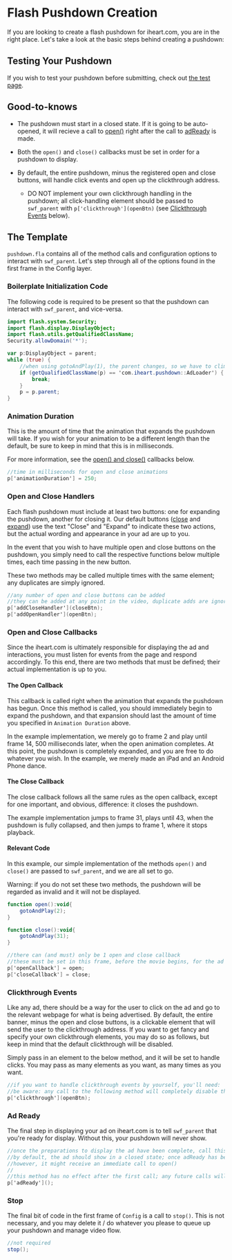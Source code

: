 # Flash Pushdown Creation

If you are looking to create a flash pushdown for iheart.com, you are in the right place.  Let's take a look at the basic steps behind creating a pushdown:

## Testing Your Pushdown

If you wish to test your pushdown before submitting, check out [the test page](test).

## Good-to-knows

* The pushdown must start in a closed state.  If it is going to be auto-opened, it will recieve a call to [open()](#the-open-callback) right after the call to [adReady](#ad-ready) is made.

* Both the `open()` and `close()` callbacks must be set in order for a pushdown to display.

* By default, the entire pushdown, minus the registered open and close buttons, will handle click events and open up the clickthrough address.
	
	* DO NOT implement your own clickthrough handling in the pushdown; all click-handling element should be passed to `swf_parent` with `p['clickthrough'](openBtn)` (see [Clickthrough Events](#clickthrough-events) below).

## The Template

`pushdown.fla` contains all of the method calls and configuration options to interact with `swf_parent`.  Let's step through all of the options found in the first frame in the Config layer.

### Boilerplate Initialization Code

The following code is required to be present so that the pushdown can interact with `swf_parent`, and vice-versa.

```actionscript
import flash.system.Security;
import flash.display.DisplayObject;
import flash.utils.getQualifiedClassName;
Security.allowDomain('*');

var p:DisplayObject = parent;
while (true) {
	//when using gotoAndPlay(1), the parent changes, so we have to climb
	if (getQualifiedClassName(p) == 'com.iheart.pushdown::AdLoader') {
		break;
	}
	p = p.parent;
}
```

### Animation Duration

This is the amount of time that the animation that expands the pushdown will take. If you wish for your animation to be a different length than the default, be sure to keep in mind that this is in milliseconds.

For more information, see the [open() and close()](#open-and-close-callbacks) callbacks below.

```actionscript
//time in milliseconds for open and close animations
p['animationDuration'] = 250;
```

### Open and Close Handlers

Each flash pushdown must include at least two buttons: one for expanding the pushdown, another for closing it. Our default buttons ([close](assets/default_close.png) and [expand](assets/default_expand.png)) use the text "Close" and "Expand" to indicate these two actions, but the actual wording and appearance in your ad are up to you.

In the event that you wish to have multiple open and close buttons on the pushdown, you simply need to call the respective functions below multiple times, each time passing in the new button.

These two methods may be called multiple times with the same element; any duplicates are simply ignored.

```actionscript
//any number of open and close buttons can be added
//they can be added at any point in the video, duplicate adds are ignored
p['addCloseHandler'](closeBtn);
p['addOpenHandler'](openBtn);
```

### Open and Close Callbacks

Since the iheart.com is ultimately responsible for displaying the ad and interactions, you must listen for events from the page and respond accordingly.  To this end, there are two methods that must be defined; their actual implementation is up to you.

#### The Open Callback

This callback is called right when the animation that expands the pushdown has begun. Once this method is called, you should immediately begin to expand the pushdown, and that expansion should last the amount of time you specified in `Animation Duration` above.

In the example implementation, we merely go to frame 2 and play until frame 14, 500 milliseconds later, when the open animation completes.  At this point, the pushdown is completely expanded, and you are free to do whatever you wish.  In the example, we merely made an iPad and an Android Phone dance.

#### The Close Callback

The close callback follows all the same rules as the open callback, except for one important, and obvious, difference: it closes the pushdown.

The example implementation jumps to frame 31, plays until 43, when the pushdown is fully collapsed, and then jumps to frame 1, where it stops playback.

#### Relevant Code

In this example, our simple implementation of the methods `open()` and `close()` are passed to `swf_parent`, and we are all set to go.

Warning: if you do not set these two methods, the pushdown will be regarded as invalid and it will not be displayed.

```actionscript
function open():void{
	gotoAndPlay(2);
}

function close():void{
	gotoAndPlay(31);
}

//there can (and must) only be 1 open and close callback
//these must be set in this frame, before the movie begins, for the ad to work
p['openCallback'] = open;
p['closeCallback'] = close;
```

### Clickthrough Events

Like any ad, there should be a way for the user to click on the ad and go to the relevant webpage for what is being advertised.  By default, the entire banner, minus the open and close buttons, is a clickable element that will send the user to the clickthrough address.  If you want to get fancy and specify your own clickthrough elements, you may do so as follows, but keep in mind that the default clickthrough will be disabled.

Simply pass in an element to the below method, and it will be set to handle clicks.  You may pass as many elements as you want, as many times as you want.

```actionscript
//if you want to handle clickthrough events by yourself, you'll need:
//be aware: any call to the following method will completely disable the default clickthrough handling
p['clickthrough'](openBtn);
```

### Ad Ready

The final step in displaying your ad on iheart.com is to tell `swf_parent` that you're ready for display.  Without this, your pushdown will never show.

```actionscript
//once the preparations to display the ad have been complete, call this.
//by default, the ad should show in a closed state; once adReady has been called,
//however, it might receive an immediate call to open()
//
//this method has no effect after the first call; any future calls will do nothing
p['adReady']();
```

### Stop

The final bit of code in the first frame of `Config` is a call to `stop()`.  This is not necessary, and you may delete it / do whatever you please to queue up your pushdown and manage video flow.

```actionscript
//not required
stop();
```